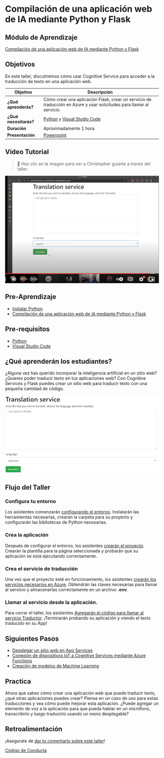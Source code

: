 # Compilación de una aplicación web de IA mediante Python y Flask

## Módulo de Aprendizaje

[Compilación de una aplicación web de IA mediante Python y Flask](https://learn.microsoft.com/es-mx/training/modules/python-flask-build-ai-web-app/?WT.mc_id=academic-56258-chrhar)

## Objetivos

En este taller, discutiremos cómo usar Cognitive Service para acceder a la traducción de texto en una aplicación web.

| **Objetivo**                                          | Descripción                                                                                                    |
| ------------------------------------------------- | -------------------------------------------------------------------------------------------------------------- |
| **¿Qué aprenderás?**                           | Cómo crear una aplicación Flask, crear un servicio de traducción en Azure y usar solicitudes para llamar al servicio. |
| **¿Qué necesitarás?**                              | [Python](https://learn.microsoft.com/es-mx/training/modules/python-install-vscode/?WT.mc_id=academic-56258-chrhar) y [Visual Studio Code](https://code.visualstudio.com?WT.mc_id=academic-56258-chrhar)                                          |
| **Duración**                                      | Aproximadamente 1 hora |
| **Presentación**                                        | [Powerpoint](slides.pptx)                                                                                      |

## Vídeo Tutorial

> 🎥 Haz clic en la imagen para ver a Christopher guiarte a través del taller.

[![workshop walk-through](./Imagenes/promo.png)](https://youtu.be/h7GbZzmjJRE "workshop walk-through")


## Pre-Aprendizaje

- [Instalar Python](https://docs.microsoft.com/learn/modules/python-install-vscode/?WT.mc_id=academic-56258-chrhar)
- [Compilación de una aplicación web de IA mediante Python y Flask](https://learn.microsoft.com/es-mx/training/modules/python-flask-build-ai-web-app/?WT.mc_id=academic-56258-chrhar)

## Pre-requisitos

- [Python](https://learn.microsoft.com/es-mx/training/modules/python-install-vscode/?WT.mc_id=academic-56258-chrhar)
- [Visual Studio Code](https://code.visualstudio.com?WT.mc_id=academic-56258-chrhar)

## ¿Qué aprenderán los estudiantes?

¿Alguna vez has querido incorporar la inteligencia artificial en un sitio web? ¿Quieres poder traducir texto en tus aplicaciones web? Con Cognitive Services y Flask puedes crear un sitio web para traducir texto con una pequeña cantidad de código.

![Captura del proyecto final](./Imagenes/project.png)

## Flujo del Taller

### Configura tu entorno

Los asistentes comenzarán [configurando el entorno](https://learn.microsoft.com/es-mx/training/modules/python-flask-build-ai-web-app/1-exercise-set-up-environment?WT.mc_id=academic-56258-chrhar). Instalarán las herramientas necesarias, crearán la carpeta para su proyecto y configurarán las bibliotecas de Python necesarias.

### Crea la aplicación

Después de configurar el entorno, los asistentes [crearán el proyecto](https://learn.microsoft.com/es-mx/training/modules/python-flask-build-ai-web-app/1-exercise-set-up-environment?WT.mc_id=academic-56258-chrhar). Crearán la plantilla para la página seleccionada y probarán que su aplicación se está ejecutando correctamente.

### Crea el servicio de traducción

Una vez que el proyecto esté en funcionamiento, los asistentes [crearán los servicios necesarios en Azure](https://learn.microsoft.com/es-mx/training/modules/python-flask-build-ai-web-app/5-exercise-create-translator-service?WT.mc_id=academic-56258-chrhar). Obtendrán las claves necesarias para llamar al servicio y almacenarlas correctamente en un archivo **.env**.

### Llamar al servicio desde la aplicación.

Para cerrar el taller, los asistentes [Agregarán el código para llamar al servicio Traductor](https://learn.microsoft.com/es-mx/training/modules/python-flask-build-ai-web-app/6-exercise-call-translator?WT.mc_id=academic-56258-chrhar). ¡Terminarán probando su aplicación y viendo el texto traducido en su App!

## Siguientes Pasos

- [Desplegar un sitio web en App Services](https://learn.microsoft.com/es-mx/azure/developer/python/configure-python-web-app-local-environment?WT.mc_id=academic-56258-chrhar&tabs=terminal-bash%2Cdjango)
- [Conexión de dispositivos IoT a Cognitive Services mediante Azure Functions](https://learn.microsoft.com/es-mx/training/modules/connecting-iot-devices-cognitive-services-azure-functions/?WT.mc_id=academic-56258-chrhar)
- [Creación de modelos de Machine Learning](https://learn.microsoft.com/es-mx/training/paths/create-machine-learn-models/?WT.mc_id=academic-56258-chrhar)

## Practica

Ahora que sabes cómo crear una aplicación web que puede traducir texto, ¿qué otras aplicaciones puedes crear? Piensa en un caso de uso para estas traducciones y vea cómo puede mejorar esta aplicación. ¿Puede agregar un elemento de voz a la aplicación para que pueda hablar en un micrófono, transcribirlo y luego traducirlo usando un menú desplegable?

## Retroalimentación

¡Asegurate de [dar tu comentario sobre este taller](https://forms.office.com/r/MdhJWMZthR)!

[Código de Conducta](../../../../CODE_OF_CONDUCT.md)
